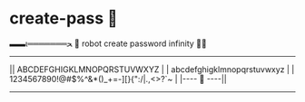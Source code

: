 # create-pass 👾
▬▬ι═══════ﺤ
🤖 robot create password infinity 🕵🏻
________________________________________________
||         ABCDEFGHIGKLMNOPQRSTUVWXYZ           |
|         abcdefghigklmnopqrstuvwxyz           |
|   1234567890!@#$%^&*()_+=-][}{":/|\.,<>?`~   |
|---- 🔑 ----||
________________________________________________
